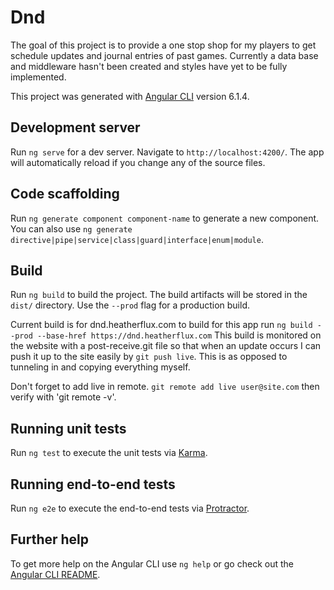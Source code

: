 # Dnd

The goal of this project is to provide a one stop shop for my players to get schedule updates and journal entries of past games. Currently a data base and middleware hasn't been created and styles have yet to be fully implemented.

This project was generated with [Angular CLI](https://github.com/angular/angular-cli) version 6.1.4.

## Development server

Run `ng serve` for a dev server. Navigate to `http://localhost:4200/`. The app will automatically reload if you change any of the source files.

## Code scaffolding

Run `ng generate component component-name` to generate a new component. You can also use `ng generate directive|pipe|service|class|guard|interface|enum|module`.

## Build

Run `ng build` to build the project. The build artifacts will be stored in the `dist/` directory. Use the `--prod` flag for a production build.

Current build is for dnd.heatherflux.com to build for this app run
`
ng build --prod --base-href https://dnd.heatherflux.com
`
This build is monitored on the website with a post-receive.git file so that when an update occurs I can push it up to the site easily by `git push live`. This is as opposed to tunneling in and copying everything myself.

Don't forget to add live in remote. `git remote add live user@site.com` then verify with 'git remote -v'.

## Running unit tests

Run `ng test` to execute the unit tests via [Karma](https://karma-runner.github.io).

## Running end-to-end tests

Run `ng e2e` to execute the end-to-end tests via [Protractor](http://www.protractortest.org/).

## Further help

To get more help on the Angular CLI use `ng help` or go check out the [Angular CLI README](https://github.com/angular/angular-cli/blob/master/README.md).
